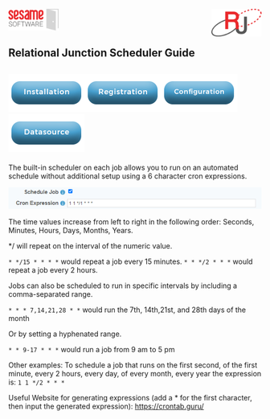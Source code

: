 <img  src="../images/SesameSoftwareLogo-2020Final.png" width="100"><img align=right src="../images/RJOrbitLogo-2021Final.png" width="100">

## Relational Junction Scheduler Guide

[![Installation](../images/Button_Installation.png)](installguide.md)[![Registration](../images/Button_Registration.png)](RegistrationGuide.md)[![Configuration](../images/Button_Configuration.png)](configurationGuide.md)[![Datasource](../images/Button_Datasource.png)](DatasourceGuide.md)
---

The built-in scheduler on each job allows you to run on an automated schedule without additional setup using a 6 character cron expressions.

![scheduler](../images/rjscheduler.PNG)

The time values increase from left to right in the following order: Seconds, Minutes, Hours, Days, Months, Years.

*/ will repeat on the interval of the numeric value. 

`* */15 * * * *` would repeat a job every 15 minutes.
`* * */2 * * *` would repeat a job every 2 hours.

Jobs can also be scheduled to run in specific intervals by including a comma-separated range.

`* * * 7,14,21,28 * *` would run the 7th, 14th,21st, and 28th days of the month

Or by setting a hyphenated range.

`* * 9-17 * * *` would run a job from 9 am to 5 pm

Other examples:
To schedule a job that runs on the first second, of the first minute, every 2 hours, every day, of every month, every year the expression is: `1 1 */2 * * *`

Useful Website for generating expressions (add a * for the first character, then input the generated expression):
https://crontab.guru/

